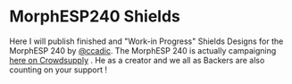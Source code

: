 # MorphESP240 Shields
Here I will publish finished and "Work-in Progress" Shields Designs for the MorphESP 240 by [@ccadic](https://github.com/ccadic).
The MorphESP 240 is actually campaigning [here on Crowdsupply](https://www.crowdsupply.com/morpheans/morphesp-240) . He as a creator and we all as Backers are also counting on your support !
